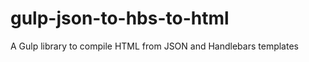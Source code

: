 gulp-json-to-hbs-to-html
========================

A Gulp library to compile HTML from JSON and Handlebars templates
